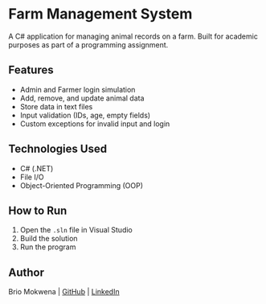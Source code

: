 # Farm Management System

A C# application for managing animal records on a farm. Built for academic purposes as part of a programming assignment.

## Features
- Admin and Farmer login simulation
- Add, remove, and update animal data
- Store data in text files
- Input validation (IDs, age, empty fields)
- Custom exceptions for invalid input and login

## Technologies Used
- C# (.NET)
- File I/O
- Object-Oriented Programming (OOP)

## How to Run
1. Open the `.sln` file in Visual Studio
2. Build the solution
3. Run the program

## Author
Brio Mokwena | [GitHub](https://github.com/BrioM-Dev) | [LinkedIn](https://www.linkedin.com/in/brio-mmolawa-b77b4b35b)
